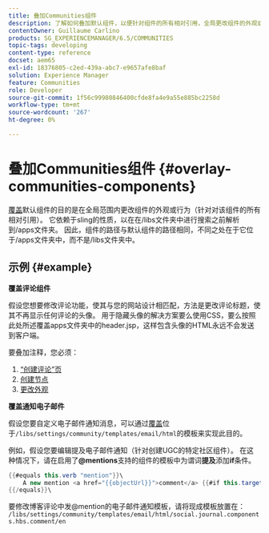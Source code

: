 ```yaml
---
title: 叠加Communities组件
description: 了解如何叠加默认组件，以便针对组件的所有相对引用，全局更改组件的外观或行为。
contentOwner: Guillaume Carlino
products: SG_EXPERIENCEMANAGER/6.5/COMMUNITIES
topic-tags: developing
content-type: reference
docset: aem65
exl-id: 18376805-c2ed-439a-abc7-e9657afe8baf
solution: Experience Manager
feature: Communities
role: Developer
source-git-commit: 1f56c99980846400cfde8fa4e9a55e885bc2258d
workflow-type: tm+mt
source-wordcount: '267'
ht-degree: 0%

---
```


# 叠加Communities组件 {#overlay-communities-components}

[覆盖](/help/communities/client-customize.md#overlays)默认组件的目的是在全局范围内更改组件的外观或行为（针对对该组件的所有相对引用）。 它依赖于sling的性质，以在在/libs文件夹中进行搜索之前解析到/apps文件夹。 因此，组件的路径与默认组件的路径相同，不同之处在于它位于/apps文件夹中，而不是/libs文件夹中。

## 示例 {#example}

**覆盖评论组件**

假设您想要修改评论功能，使其与您的网站设计相匹配，方法是更改评论标题，使其不再显示任何评论的头像。 用于隐藏头像的解决方案要么使用CSS，要么按照此处所述覆盖apps文件夹中的header.jsp，这样包含头像的HTML永远不会发送到客户端。

要叠加注释，您必须：

1. [“创建评论”页](/help/communities/overlay-create-comments-page.md)
1. [创建节点](/help/communities/overlay-create-nodes.md)
1. [更改外观](/help/communities/overlay-alter-appearance.md)

**覆盖通知电子邮件**

假设您要自定义电子邮件通知消息，可以通过[覆盖](/help/communities/client-customize.md#overlays)位于`/libs/settings/community/templates/email/html`的模板来实现此目的。

例如，假设您要编辑提及电子邮件通知（针对创建UGC的特定社区组件）。 在这种情况下，请在启用了&#x200B;**@mentions**&#x200B;支持的组件的模板中为谓词&#x200B;**提及**&#x200B;添加&#x200B;**if**&#x200B;条件。

```java
{{#equals this.verb "mention"}}\
    A new mention <a href="{{objectUrl}}">comment</a> {{#if this.target.properties.[jcr:title]}}to the article "{{{target.displayName}}}" {{/if}}was added by {{{user.name}}} on {{dateUtil this.published format="EEE, d MMM yyyy HH:mm:ss z"}}.\n \
{{/equals}}\
```

要修改博客评论中发@mention的电子邮件通知模板，请将现成模板放置在： `/libs/settings/community/templates/email/html/social.journal.components.hbs.comment/en`
